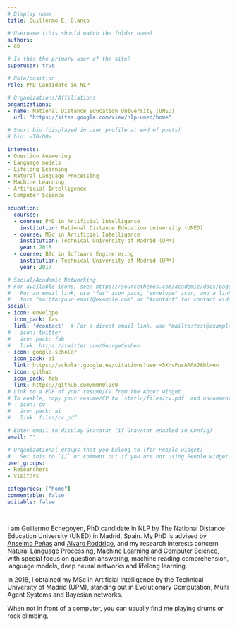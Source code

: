 ```yaml
---
# Display name
title: Guillermo E. Blanco

# Username (this should match the folder name)
authors:
- gb

# Is this the primary user of the site?
superuser: true

# Role/position
role: PhD Candidate in NLP

# Organizations/Affiliations
organizations:
- name: National Distance Education University (UNED)
  url: "https://sites.google.com/view/nlp-uned/home"

# Short bio (displayed in user profile at end of posts)
# bio: <TO-DO>

interests:
- Question Answering
- Language models
- Lifelong Learning
- Natural Language Processing
- Machine Learning
- Artificial Intelligence
- Computer Science

education:
  courses:
  - course: PhD in Artificial Intelligence
    institution: National Distance Education University (UNED)
  - course: MSc in Artificial Intelligence
    institution: Technical University of Madrid (UPM)
    year: 2018
  - course: BSc in Software Enginerering
    institution: Technical University of Madrid (UPM)
    year: 2017

# Social/Academic Networking
# For available icons, see: https://sourcethemes.com/academic/docs/page-builder/#icons
#   For an email link, use "fas" icon pack, "envelope" icon, and a link in the
#   form "mailto:your-email@example.com" or "#contact" for contact widget.
social:
- icon: envelope
  icon_pack: fas
  link: '#contact'  # For a direct email link, use "mailto:test@example.org".
# - icon: twitter
#   icon_pack: fab
#   link: https://twitter.com/GeorgeCushen
- icon: google-scholar
  icon_pack: ai
  link: https://scholar.google.es/citations?user=5XnvPusAAAAJ&hl=en
- icon: github
  icon_pack: fab
  link: https://github.com/m0n0l0c0
# Link to a PDF of your resume/CV from the About widget.
# To enable, copy your resume/CV to `static/files/cv.pdf` and uncomment the lines below.
# - icon: cv
#   icon_pack: ai
#   link: files/cv.pdf

# Enter email to display Gravatar (if Gravatar enabled in Config)
email: ""

# Organizational groups that you belong to (for People widget)
#   Set this to `[]` or comment out if you are not using People widget.
user_groups:
- Researchers
- Visitors

categories: ["home"]
commentable: false
editable: false

---
```


I am Guillermo Echegoyen, PhD candidate in NLP by The National Distance Education University (UNED) in Madrid, Spain. My PhD is advised by [Anselmo Peñas](http://nlp.uned.es/~anselmo/) and [Alvaro Roddrigo](https://sites.google.com/view/nlp-uned/people/%C3%A1lvaro-rodrigo-yuste?authuser=0),
and my research interests concern Natural Language Processing, Machine Learning and Computer Science, with special focus on question answering, machine reading comprehension, language models, deep neural networks and lifelong learning.

In 2018, I obtained my MSc in Artificial Intelligence by the Technical University of Madrid (UPM), standing out in Evolutionary Computation, Multi Agent Systems and Bayesian networks.

When not in front of a computer, you can usually find me playing drums or rock climbing.
